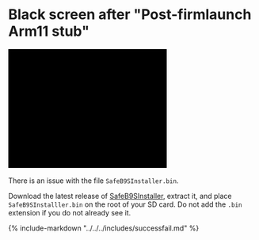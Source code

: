 # Black screen after "Post-firmlaunch Arm11 stub"

![Image](/images/otherapp/blackscreen.png)

There is an issue with the file `SafeB9SInstaller.bin`.

Download the latest release of [SafeB9SInstaller](https://github.com/d0k3/SafeB9SInstaller/releases/tag/v0.0.7), extract it,  and place `SafeB9SInstalller.bin` on the root of your SD card. Do not add the `.bin` extension if you do not already see it.

{% include-markdown "../../../includes/successfail.md" %}